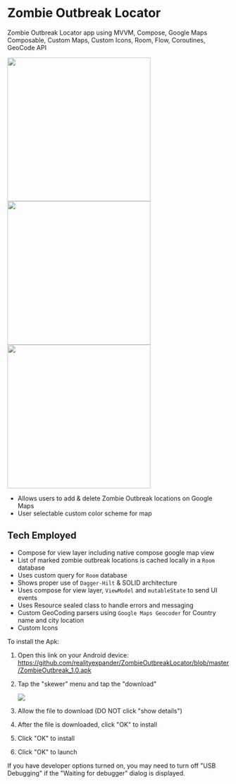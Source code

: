 # Zombie Outbreak Locator

Zombie Outbreak Locator app using MVVM, Compose, Google Maps Composable, Custom Maps, Custom Icons, Room, Flow, Coroutines, GeoCode API

[<img src="https://user-images.githubusercontent.com/5157474/172029910-e6c7fc81-7bf6-48e3-954c-4dc7ed8ef5cf.png" width="325"/>](https://user-images.githubusercontent.com/5157474/172029910-e6c7fc81-7bf6-48e3-954c-4dc7ed8ef5cf.png)
[<img src="https://user-images.githubusercontent.com/5157474/172029917-787daa35-8fc8-41da-a811-6db635fe36df.png" width="325"/>](https://user-images.githubusercontent.com/5157474/172029917-787daa35-8fc8-41da-a811-6db635fe36df.png)
[<img src="https://user-images.githubusercontent.com/5157474/172029922-b5f6a748-4dc7-4d82-bd3f-dab8f2dbaeef.png" width="325"/>](https://user-images.githubusercontent.com/5157474/172029922-b5f6a748-4dc7-4d82-bd3f-dab8f2dbaeef.png)

- Allows users to add & delete Zombie Outbreak locations on Google Maps
- User selectable custom color scheme for map

## Tech Employed

- Compose for view layer including native compose google map view
- List of marked zombie outbreak locations is cached locally in a `Room` database
- Uses custom query for `Room` database
- Shows proper use of `Dagger-Hilt` & SOLID architecture
- Uses compose for view layer, `ViewModel` and `mutableState` to send UI events
- Uses Resource sealed class to handle errors and messaging
- Custom GeoCoding parsers using `Google Maps Geocoder` for Country name and city location
- Custom Icons

To install the Apk:

1. Open this link on your Android device:
   https://github.com/realityexpander/ZombieOutbreakLocator/blob/master/ZombieOutbreak_1.0.apk
2. Tap the "skewer" menu and tap the "download"

   [![](https://user-images.githubusercontent.com/5157474/147434050-57102a30-af32-46ed-a90b-d94e0c4a4f35.jpg)]()
3. Allow the file to download (DO NOT click "show details")
4. After the file is downloaded, click "OK" to install
5. Click "OK" to install
6. Click "OK" to launch

If you have developer options turned on, you may need to turn off "USB Debugging" if the "Waiting for debugger" dialog is displayed.
